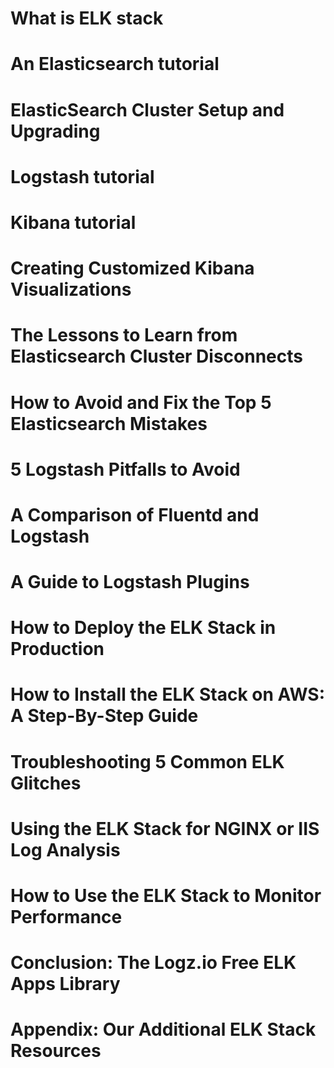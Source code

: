# What is ELK stack

# An Elasticsearch tutorial
# ElasticSearch Cluster Setup and Upgrading
# Logstash tutorial
# Kibana tutorial
# Creating Customized Kibana Visualizations
# The Lessons to Learn from Elasticsearch Cluster Disconnects
# How to Avoid and Fix the Top 5 Elasticsearch Mistakes
# 5 Logstash Pitfalls to Avoid
# A Comparison of Fluentd and Logstash
# A Guide to Logstash Plugins
# How to Deploy the ELK Stack in Production
# How to Install the ELK Stack on AWS: A Step-By-Step Guide
# Troubleshooting 5 Common ELK Glitches
# Using the ELK Stack for NGINX or IIS Log Analysis
# How to Use the ELK Stack to Monitor Performance
# Conclusion: The Logz.io Free ELK Apps Library
# Appendix: Our Additional ELK Stack Resources
